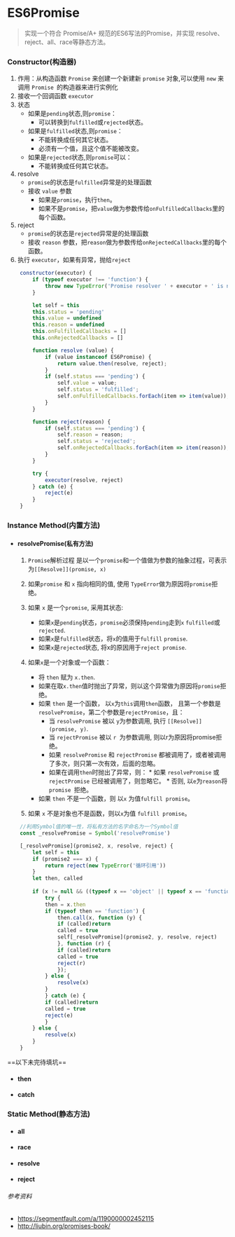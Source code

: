 # ES6Promise
>实现一个符合 Promise/A+ 规范的ES6写法的Promise，并实现 resolve、reject、all、race等静态方法。

### Constructor(构造器)
1. 作用：从构造函数 `Promise` 来创建一个新建新 `promise` 对象,可以使用 `new` 来调用 `Promise `的构造器来进行实例化
2. 接收一个回调函数 `executor`
3. 状态
    * 如果是`pending`状态,则`promise`：
         * 可以转换到`fulfilled`或`rejected`状态。
    * 如果是`fulfilled`状态,则`promise`：
        * 不能转换成任何其它状态。
        * 必须有一个值，且这个值不能被改变。
    * 如果是`rejected`状态,则`promise`可以：
        * 不能转换成任何其它状态。
4. resolve
    * `promise`的状态是`fulfilled`异常是的处理函数
    * 接收 `value` 参数
        * 如果是`promise`，执行`then`。
        * 如果不是`promise`，把`value`做为参数传给`onFulfilledCallbacks`里的每个函数。
5. reject
    * `promise`的状态是`rejected`异常是的处理函数
    * 接收 `reason` 参数，把`reason`做为参数传给`onRejectedCallbacks`里的每个函数。
6. 执行 `executor`，如果有异常，抛给`reject`

```javascript
    constructor(executor) {
        if (typeof executor !== 'function') {
            throw new TypeError('Promise resolver ' + executor + ' is not a function');
        }

        let self = this
        this.status = 'pending'
        this.value = undefined
        this.reason = undefined
        this.onFulfilledCallbacks = []
        this.onRejectedCallbacks = []

        function resolve (value) {
            if (value instanceof ES6Promise) {
                return value.then(resolve, reject);
            }
            if (self.status === 'pending') {
                self.value = value;
                self.status = 'fulfilled';
                self.onFulfilledCallbacks.forEach(item => item(value));
            }
        }

        function reject(reason) {
            if (self.status === 'pending') {
                self.reason = reason;
                self.status = 'rejected';
                self.onRejectedCallbacks.forEach(item => item(reason));
            }
        }

        try {
            executor(resolve, reject)
        } catch (e) {
            reject(e)
        }
    }  
```
### Instance Method(内置方法)

* #### resolvePromise(私有方法)
    1. `Promise`解析过程 是以一个`promise`和一个值做为参数的抽象过程，可表示为`[[Resolve]](promise, x)`

    2. 如果`promise` 和 `x` 指向相同的值, 使用 `TypeError`做为原因将`promise`拒绝。

    3. 如果 `x` 是一个`promise`, 采用其状态:
        * 如果`x`是`pending`状态，`promise`必须保持`pending`走到`x` `fulfilled`或`rejected`.
        * 如果`x`是`fulfilled`状态，将`x`的值用于`fulfill` `promise`.
        * 如果`x`是`rejected`状态, 将x的原因用于`reject promise`.

    4. 如果`x`是一个对象或一个函数：
        * 将 `then` 赋为 `x.then`.
        * 如果在取`x.then`值时抛出了异常，则以这个异常做为原因将`promise`拒绝。
        * 如果 `then` 是一个函数， 以`x`为`this`调用`then`函数， 且第一个参数是`resolvePromise`，第二个参数是`rejectPromise`，且：
            * 当 `resolvePromise` 被以 `y`为参数调用, 执行 `[[Resolve]](promise, y)`.
            * 当 `rejectPromise` 被以 `r `为参数调用, 则以r为原因将promise拒绝。
            * 如果 `resolvePromise` 和 `rejectPromise` 都被调用了，或者被调用了多次，则只第一次有效，后面的忽略。
            * 如果在调用`then`时抛出了异常，则：
                    * 如果 `resolvePromise` 或 `rejectPromise` 已经被调用了，则忽略它。
                    * 否则, 以`e`为`reason`将 `promise `拒绝。
        * 如果 `then` 不是一个函数，则 以`x` 为值`fulfill promise`。
    5. 如果 `x` 不是对象也不是函数，则以`x`为值 `fulfill promise`。


```javascript
    //利用Symbol值的唯一性，将私有方法的名字命名为一个Symbol值
    const _resolvePromise = Symbol('resolvePromise')

    [_resolvePromise](promise2, x, resolve, reject) {
        let self = this
        if (promise2 === x) {
            return reject(new TypeError('循环引用'))
        }
        let then, called
        
        if (x != null && ((typeof x == 'object' || typeof x == 'function'))) {
            try {
            then = x.then
            if (typeof then == 'function') {
                then.call(x, function (y) {
                if (called)return
                called = true
                self[_resolvePromise](promise2, y, resolve, reject)
                }, function (r) {
                if (called)return
                called = true
                reject(r)
                });
            } else {
                resolve(x)
            }
            } catch (e) {
            if (called)return
            called = true
            reject(e)
            }
        } else {
            resolve(x)
        }
    }
```

==以下未完待填坑== 

* #### then

* #### catch


### Static Method(静态方法)
* #### all

* #### race

* #### resolve

* #### reject


###### 参考资料
* https://segmentfault.com/a/1190000002452115
* http://liubin.org/promises-book/